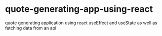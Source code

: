 # quote-generating-app-using-react
quote generating application using react useEffect and useState as well as fetching data from an api
